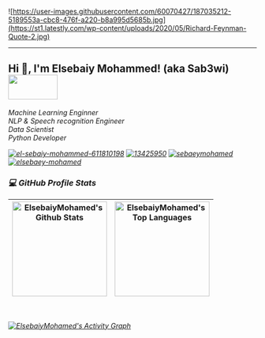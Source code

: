 ![https://user-images.githubusercontent.com/60070427/187035212-5189553a-cbc8-476f-a220-b8a995d5685b.jpg](https://st1.latestly.com/wp-content/uploads/2020/05/Richard-Feynman-Quote-2.jpg)

---

<h2> Hi 👋, I'm Elsebaiy Mohammed! (aka Sab3wi) <img src="https://media.giphy.com/media/qLytYr0b6Fsjj4MyYm/giphy.gif" width="100" height="50"></h2>

<p><em>Machine Learning Enginner</br>NLP & Speech recognition Engineer</br>Data Scientist</br>Python Developer

<a href="https://www.linkedin.com/in/sebaie-mohammed/" target="blank"><img align="center" src="https://img.shields.io/badge/LinkedIn-0077B5?style=for-the-badge&logo=linkedin&logoColor=white" alt="el-sebaiy-mohammed-611810198"/></a> 
<a href="https://stackoverflow.com/users/13425950" target="blank"><img align="center" src="https://img.shields.io/badge/Stack_Overflow-FE7A16?style=for-the-badge&logo=stack-overflow&logoColor=white" alt="13425950"/></a> 
<a href="https://kaggle.com/sebaeymohamed" target="blank"><img align="center" src="https://img.shields.io/badge/Kaggle-20BEFF?style=for-the-badge&logo=Kaggle&logoColor=white" alt="sebaeymohamed" /></a> 
<a href="https://www.leetcode.com/elsebaey-mohamed" target="blank"><img align="center" src="https://img.shields.io/badge/-LeetCode-FFA116?style=for-the-badge&logo=LeetCode&logoColor=black" alt="elsebaey-mohamed"/></a> 
</p>



 <h3>💻 GitHub Profile Stats</h3>

  <!-- https://github.com/anuraghazra/github-readme-stats -->
| <a href="https://github.com/anuraghazra/github-readme-stats"><img alt="ElsebaiyMohamed's Github Stats" src="https://denvercoder1-github-readme-stats.vercel.app/api/?username=ElsebaiyMohamed&show_icons=true&include_all_commits=true&count_private=true&theme=react&hide_border=true&bg_color=1F222E&title_color=F85D7F&icon_color=F8D866" height="192px"/></a> | <a href="https://github.com/anuraghazra/github-readme-stats"><img alt="ElsebaiyMohamed's Top Languages" src="https://denvercoder1-github-readme-stats.vercel.app/api/top-langs/?username=ElsebaiyMohamed&langs_count=8&layout=compact&theme=react&hide_border=true&bg_color=1F222E&title_color=F85D7F&icon_color=F8D866&hide=Jupyter%20Notebook,Roff" height="192px"/></a>|
|--|--|
  <br/>

  <!-- https://github.com/ElsebaiyMohamed/github-readme-activity-graph -->

  <a href="https://github.com/ElsebaiyMohamed/github-readme-activity-graph"><img alt="ElsebaiyMohamed's Activity Graph" src="https://github-readme-activity-graph.vercel.app/graph/?username=ElsebaiyMohamed&bg_color=1F222E&color=F8D866&line=F85D7F&point=FFFFFF&hide_border=true" /></a>
